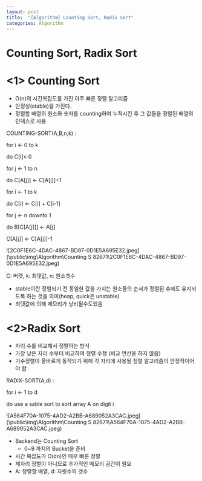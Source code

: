 ```yaml
---
layout: post
title:  "[Algorithm] Counting Sort, Radix Sort"
categories: Algorithm
---
```


# Counting Sort, Radix Sort

# <1> Counting Sort

- O(n)의 시간복잡도를 가진 아주 빠른 정렬 알고리즘
- 안정성(stable)을 가진다.
- 정렬할 배열의 원소와 숫자를 counting하여 누적시킨 후 그 값들을 정렬된 배열의 인덱스로 사용

COUNTING-SORT(A,B,n,k) : 

for i ← 0 to k

do C[i]←0

for j ← 1 to n

do C[A[j]] ← C[A[j]]+1

for i ← 1 to k

do C[i] ← C[i] + C[i-1]

for j ← n downto 1

do B[C[A[j]]] ← A[j]

C[A[j]] ← C[A[j]]-1

![2C0F1E6C-4DAC-4867-BD97-0D1E5A695E32.jpeg](\public\img\Algorithm\Counting S 82671\2C0F1E6C-4DAC-4867-BD97-0D1E5A695E32.jpeg)

C: 버켓, k: 최댓값, n: 원소갯수

- stable이란 정렬되기 전 동일한 값을 가지는 원소들의 순서가 정렬된 후에도 유지되도록 하는 것을 의미(heap, quick은 unstable)
- 최댓값에 의해 메모리가 낭비될수도있음

# <2>Radix Sort

- 자리 수를 비교해서 정렬하는 방식
- 가장 낮은 자리 수부터 비교하여 정렬 수행 (비교 연산을 하지 않음)
- 기수정렬이 올바르게 동작되기 위해 각 자리에 사용될 정렬 알고리즘이 안정적이어야 함

RADIX-SORT(A,d) : 

for i ← 1 to d

do use a sable sort to sort array A on digit i

![A564F70A-1075-4AD2-A2BB-A689052A3CAC.jpeg](\public\img\Algorithm\Counting S 82671\A564F70A-1075-4AD2-A2BB-A689052A3CAC.jpeg)

- Backend는 Counting Sort
    - 0~9 까지의 Bucket을 준비
- 시간 복잡도가 O(dn)인 매우 빠른 정렬
- 제자리 정렬이 아니므로 추가적인 메모리 공간이 필요
- A: 정렬할 배열, d: 자릿수의 갯수